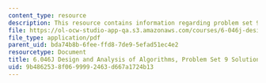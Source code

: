 ```yaml
---
content_type: resource
description: This resource contains information regarding problem set 9 solution.
file: https://ol-ocw-studio-app-qa.s3.amazonaws.com/courses/6-046j-design-and-analysis-of-algorithms-spring-2012/9b4862538f0699992463d667a1724b13_MIT6_046JS12_ps9_sol.pdf
file_type: application/pdf
parent_uid: bda74b8b-6fee-ffd8-7de9-5efad51ec4e2
resourcetype: Document
title: 6.046J Design and Analysis of Algorithms, Problem Set 9 Solutions
uid: 9b486253-8f06-9999-2463-d667a1724b13
---
```

